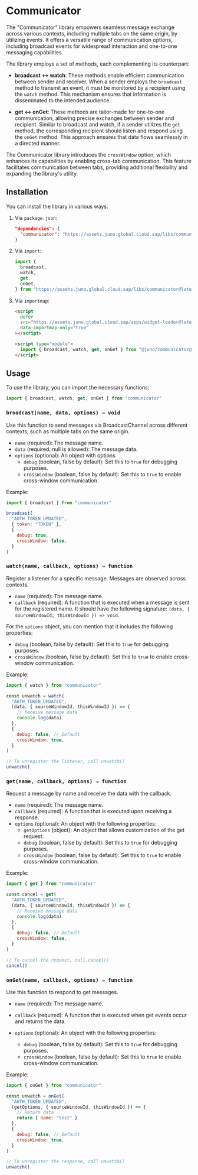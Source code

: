 # Communicator

The "Communicator" library empowers seamless message exchange across various contexts, including multiple tabs on the same origin, by utilizing events. It offers a versatile range of communication options, including broadcast events for widespread interaction and one-to-one messaging capabilities.

The library employs a set of methods, each complementing its counterpart:

- **broadcast <-> watch**: These methods enable efficient communication between sender and receiver. When a sender employs the `broadcast` method to transmit an event, it must be monitored by a recipient using the `watch` method. This mechanism ensures that information is disseminated to the intended audience.

- **get <-> onGet**: These methods are tailor-made for one-to-one communication, allowing precise exchanges between sender and recipient. Similar to broadcast and watch, if a sender utilizes the `get` method, the corresponding recipient should listen and respond using the `onGet` method. This approach ensures that data flows seamlessly in a directed manner.

The Communicator library introduces the `crossWindow` option, which enhances its capabilities by enabling cross-tab communication. This feature facilitates communication between tabs, providing additional flexibility and expanding the library's utility.

## Installation

You can install the library in various ways:

1. Via `package.json`:

   ```json
   "dependencies": {
     "communicator": "https://assets.juno.global.cloud.sap/libs/communicator@latest/package.tgz"
   }
   ```

2. Via `import`:

   ```javascript
   import {
     broadcast,
     watch,
     get,
     onGet,
   } from "https://assets.juno.global.cloud.sap/libs/communicator@latest/build/index.js"
   ```

3. Via `importmap`:

   ```html
   <script
     defer
     src="https://assets.juno.global.cloud.sap/apps/widget-loader@latest/build/app.js"
     data-importmap-only="true"
   ></script>

   <script type="module">
     import { broadcast, watch, get, onGet } from "@juno/communicator@latest"
   </script>
   ```

## Usage

To use the library, you can import the necessary functions:

```javascript
import { broadcast, watch, get, onGet } from "communicator"
```

### `broadcast(name, data, options) ⇒ void`

Use this function to send messages via BroadcastChannel across different contexts, such as multiple tabs on the same origin.

- `name` (required): The message name.
- `data` (required, null is allowed): The message data.
- `options` (optional): An object with options
  - `debug` (boolean, false by default): Set this to `true` for debugging purposes.
  - `crossWindow` (boolean, false by default): Set this to `true` to enable cross-window communication.

Example:

```javascript
import { broadcast } from "communicator"

broadcast(
  "AUTH_TOKEN_UPDATED",
  { token: "TOKEN" },
  {
    debug: true,
    crossWindow: false,
  }
)
```

### `watch(name, callback, options) ⇒ function`

Register a listener for a specific message. Messages are observed across contexts.

- `name` (required): The message name.
- `callback` (required): A function that is executed when a message is sent for the registered name. It should have the following signature: `(data, { sourceWindowId, thisWindowId }) => void`.

For the `options` object, you can mention that it includes the following properties:

- `debug` (boolean, false by default): Set this to `true` for debugging purposes.
- `crossWindow` (boolean, false by default): Set this to `true` to enable cross-window communication.

Example:

```javascript
import { watch } from "communicator"

const unwatch = watch(
  "AUTH_TOKEN_UPDATED",
  (data, { sourceWindowId, thisWindowId }) => {
    // Receive message data
    console.log(data)
  },
  {
    debug: false, // Default
    crossWindow: true,
  }
)

// To unregister the listener, call unwatch()
unwatch()
```

### `get(name, callback, options) ⇒ function`

Request a message by name and receive the data with the callback.

- `name` (required): The message name.
- `callback` (required): A function that is executed upon receiving a response.
- `options` (optional): An object with the following properties:
  - `getOptions` (object): An object that allows customization of the get request.
  - `debug` (boolean, false by default): Set this to `true` for debugging purposes.
  - `crossWindow` (boolean, false by default): Set this to `true` to enable cross-window communication.

Example:

```javascript
import { get } from "communicator"

const cancel = get(
  "AUTH_TOKEN_UPDATED",
  (data, { sourceWindowId, thisWindowId }) => {
    // Receive message data
    console.log(data)
  },
  {
    debug: false, // Default
    crossWindow: false,
  }
)

// To cancel the request, call cancel()
cancel()
```

### `onGet(name, callback, options) ⇒ function`

Use this function to respond to get messages.

- `name` (required): The message name.
- `callback` (required): A function that is executed when get events occur and returns the data.
- `options` (optional): An object with the following properties:

  - `debug` (boolean, false by default): Set this to `true` for debugging purposes.
  - `crossWindow` (boolean, false by default): Set this to `true` to enable cross-window communication.

Example:

```javascript
import { onGet } from "communicator"

const unwatch = onGet(
  "AUTH_TOKEN_UPDATED",
  (getOptions, { sourceWindowId, thisWindowId }) => {
    // Return data
    return { name: "test" }
  },
  {
    debug: false, // Default
    crossWindow: true,
  }
)

// To unregister the response, call unwatch()
unwatch()
```
